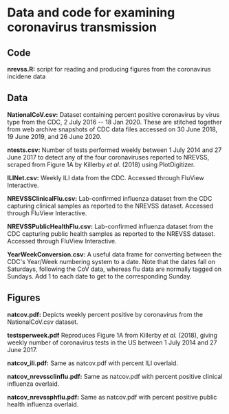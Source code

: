 # Data and code for examining coronavirus transmission

## Code

__nrevss.R:__ script for reading and producing figures from the coronavirus incidene data

## Data

__NationalCoV.csv:__ Dataset containing percent positive coronavirus by virus type from the CDC, 2 July 2016 -- 18 Jan 2020. These are stitched together from web archive snapshots of CDC data files accessed on 30 June 2018, 19 June 2019, and 26 June 2020. 

__ntests.csv:__ Number of tests performed weekly between 1 July 2014 and 27 June 2017 to detect any of the four coronaviruses reported to NREVSS, scraped from Figure 1A by Killerby _et al._ (2018) using PlotDigitizer. 

__ILINet.csv:__ Weekly ILI data from the CDC. Accessed through FluView Interactive.

__NREVSSClinicalFlu.csv:__ Lab-confirmed influenza dataset from the CDC capturing clinical samples as reported to the NREVSS dataset. Accessed through FluView Interactive. 

__NREVSSPublicHealthFlu.csv:__ Lab-confirmed influenza dataset from the CDC capturing public health samples as reported to the NREVSS dataset. Accessed through FluView Interactive. 

__YearWeekConversion.csv:__ A useful data frame for converting between the CDC's Year/Week numbering system to a date. Note that the dates fall on Saturdays, following the CoV data, whereas flu data are normally tagged on Sundays. Add 1 to each date to get to the corresponding Sunday. 

## Figures
__natcov.pdf:__ Depicts weekly percent positive by coronavirus from the NationalCoV.csv dataset.

__testsperweek.pdf__ Reproduces Figure 1A from Killerby _et al._ (2018), giving weekly number of coronavirus tests in the US between 1 July 2014 and 27 June 2017. 

__natcov_ili.pdf:__ Same as natcov.pdf with percent ILI overlaid.

__natcov_nrevssclinflu.pdf:__ Same as natcov.pdf with percent positive clinical influenza overlaid.

__natcov_nrevssphflu.pdf:__ Same as natcov.pdf with percent positive public health influenza overlaid.